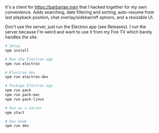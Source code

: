 It's a client for https://barbarian.men that I hacked together for my own convenience. Adds searching, date filtering and sorting, auto-resume from last playback position, chat overlay/sidebar/off options, and a resizable UI.

Don't use the server, just run the Electron app (see Releases). I run the server because I'm weird and want to use it from my Fire TV which barely handles the site.

```bash
# Setup
npm install

# Run the Electron app
npm run electron

# Electron dev
npm run electron-dev

# Package Electron app
npm run pack
npm run pack-mac
npm run pack-linux

# Run as a server
npm start

# Dev mode
npm run dev
```
